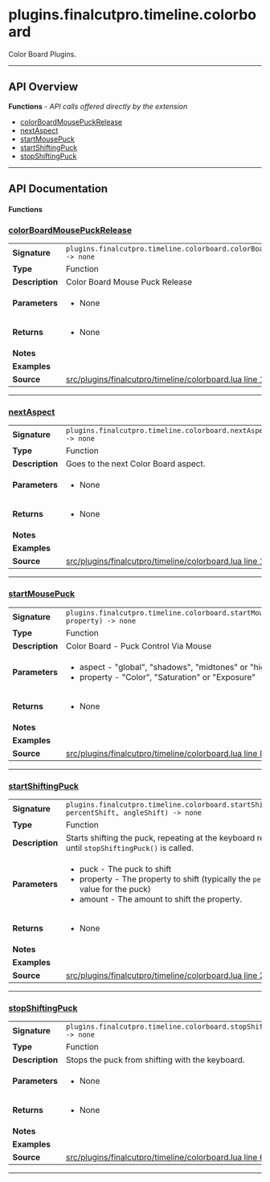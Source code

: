 # plugins.finalcutpro.timeline.colorboard

Color Board Plugins.

---

## API Overview
**Functions** - _API calls offered directly by the extension_
 * [colorBoardMousePuckRelease](#colorboardmousepuckrelease)
 * [nextAspect](#nextaspect)
 * [startMousePuck](#startmousepuck)
 * [startShiftingPuck](#startshiftingpuck)
 * [stopShiftingPuck](#stopshiftingpuck)


---

## API Documentation

#### Functions


### [colorBoardMousePuckRelease](#colorboardmousepuckrelease)

|                                             |                                                                                     |
| --------------------------------------------|-------------------------------------------------------------------------------------|
| **Signature**                               | `plugins.finalcutpro.timeline.colorboard.colorBoardMousePuckRelease() -> none`                                                                    |
| **Type**                                    | Function                                                                     |
| **Description**                             | Color Board Mouse Puck Release                                                                     |
| **Parameters**                              | <ul><li>None</li></ul> |
| **Returns**                                 | <ul><li>None</li></ul>          |
| **Notes**                                   | <ul></ul> |
| **Examples**                                | <ul></ul> |
| **Source**                                  | [src/plugins/finalcutpro/timeline/colorboard.lua line 111](https://github.com/CommandPost/CommandPost/blob/develop/src/plugins/finalcutpro/timeline/colorboard.lua#L111) |

---


### [nextAspect](#nextaspect)

|                                             |                                                                                     |
| --------------------------------------------|-------------------------------------------------------------------------------------|
| **Signature**                               | `plugins.finalcutpro.timeline.colorboard.nextAspect() -> none`                                                                    |
| **Type**                                    | Function                                                                     |
| **Description**                             | Goes to the next Color Board aspect.                                                                     |
| **Parameters**                              | <ul><li>None</li></ul> |
| **Returns**                                 | <ul><li>None</li></ul>          |
| **Notes**                                   | <ul></ul> |
| **Examples**                                | <ul></ul> |
| **Source**                                  | [src/plugins/finalcutpro/timeline/colorboard.lua line 127](https://github.com/CommandPost/CommandPost/blob/develop/src/plugins/finalcutpro/timeline/colorboard.lua#L127) |

---


### [startMousePuck](#startmousepuck)

|                                             |                                                                                     |
| --------------------------------------------|-------------------------------------------------------------------------------------|
| **Signature**                               | `plugins.finalcutpro.timeline.colorboard.startMousePuck(aspect, property) -> none`                                                                    |
| **Type**                                    | Function                                                                     |
| **Description**                             | Color Board - Puck Control Via Mouse                                                                     |
| **Parameters**                              | <ul><li>aspect - "global", "shadows", "midtones" or "highlights"</li><li>property - "Color", "Saturation" or "Exposure"</li></ul> |
| **Returns**                                 | <ul><li>None</li></ul>          |
| **Notes**                                   | <ul></ul> |
| **Examples**                                | <ul></ul> |
| **Source**                                  | [src/plugins/finalcutpro/timeline/colorboard.lua line 81](https://github.com/CommandPost/CommandPost/blob/develop/src/plugins/finalcutpro/timeline/colorboard.lua#L81) |

---


### [startShiftingPuck](#startshiftingpuck)

|                                             |                                                                                     |
| --------------------------------------------|-------------------------------------------------------------------------------------|
| **Signature**                               | `plugins.finalcutpro.timeline.colorboard.startShiftingPuck(puck, percentShift, angleShift) -> none`                                                                    |
| **Type**                                    | Function                                                                     |
| **Description**                             | Starts shifting the puck, repeating at the keyboard repeat rate. Runs until `stopShiftingPuck()` is called.                                                                     |
| **Parameters**                              | <ul><li>puck         - The puck to shift</li><li>property     - The property to shift (typically the `percent` or `angle` value for the puck)</li><li>amount       - The amount to shift the property.</li></ul> |
| **Returns**                                 | <ul><li>None</li></ul>          |
| **Notes**                                   | <ul></ul> |
| **Examples**                                | <ul></ul> |
| **Source**                                  | [src/plugins/finalcutpro/timeline/colorboard.lua line 23](https://github.com/CommandPost/CommandPost/blob/develop/src/plugins/finalcutpro/timeline/colorboard.lua#L23) |

---


### [stopShiftingPuck](#stopshiftingpuck)

|                                             |                                                                                     |
| --------------------------------------------|-------------------------------------------------------------------------------------|
| **Signature**                               | `plugins.finalcutpro.timeline.colorboard.stopShiftingPuck() -> none`                                                                    |
| **Type**                                    | Function                                                                     |
| **Description**                             | Stops the puck from shifting with the keyboard.                                                                     |
| **Parameters**                              | <ul><li>None</li></ul> |
| **Returns**                                 | <ul><li>None</li></ul>          |
| **Notes**                                   | <ul></ul> |
| **Examples**                                | <ul></ul> |
| **Source**                                  | [src/plugins/finalcutpro/timeline/colorboard.lua line 68](https://github.com/CommandPost/CommandPost/blob/develop/src/plugins/finalcutpro/timeline/colorboard.lua#L68) |

---

